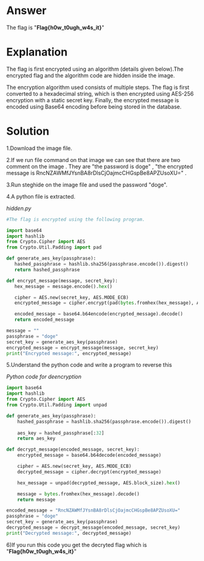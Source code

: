 # Answer
The flag is "**Flag{h0w_t0ugh_w4s_it}**"

# Explanation
The flag is first encrypted using an algorithm (details given below).The encrypted flag and the algorithm code are hidden inside the image.

The encryption algorithm used consists of multiple steps. The flag is first converted to a hexadecimal string, which is then encrypted using AES-256 encryption with a static secret key. Finally, the encrypted message is encoded using Base64 encoding before being stored in the database.

# Solution
1.Download the image file.

2.If we run file command on that image we can see that there are two comment on the image . They are "the password is doge" , "the encrypted message is RncNZAWMfJYsnBA8rDlsCjOajmcCHGspBe8APZUsoXU=" .

3.Run steghide on the image file and used the password "doge".

4.A python file is extracted.

 *hidden.py*
 ```python
#The flag is encrypted using the following program.

import base64
import hashlib
from Crypto.Cipher import AES
from Crypto.Util.Padding import pad

def generate_aes_key(passphrase):
    hashed_passphrase = hashlib.sha256(passphrase.encode()).digest()
    return hashed_passphrase

def encrypt_message(message, secret_key):
    hex_message = message.encode().hex()

    cipher = AES.new(secret_key, AES.MODE_ECB)
    encrypted_message = cipher.encrypt(pad(bytes.fromhex(hex_message), AES.block_size))

    encoded_message = base64.b64encode(encrypted_message).decode()
    return encoded_message

message = ""
passphrase = "doge"
secret_key = generate_aes_key(passphrase)
encrypted_message = encrypt_message(message, secret_key)
print("Encrypted message:", encrypted_message)
```

5.Understand the python code and write a program to reverse this 

*Python code for deencryption*
```python
import base64
import hashlib
from Crypto.Cipher import AES
from Crypto.Util.Padding import unpad

def generate_aes_key(passphrase):
    hashed_passphrase = hashlib.sha256(passphrase.encode()).digest()
    
    aes_key = hashed_passphrase[:32]
    return aes_key

def decrypt_message(encoded_message, secret_key):
    encrypted_message = base64.b64decode(encoded_message)

    cipher = AES.new(secret_key, AES.MODE_ECB)
    decrypted_message = cipher.decrypt(encrypted_message)

    hex_message = unpad(decrypted_message, AES.block_size).hex()

    message = bytes.fromhex(hex_message).decode()
    return message

encoded_message = "RncNZAWMfJYsnBA8rDlsCjOajmcCHGspBe8APZUsoXU="
passphrase = "doge"
secret_key = generate_aes_key(passphrase)
decrypted_message = decrypt_message(encoded_message, secret_key)
print("Decrypted message:", decrypted_message)
```

6)If you run this code you get the decryted flag which is "**Flag{h0w_t0ugh_w4s_it}**"
